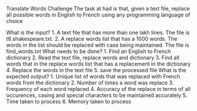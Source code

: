 Translate Words Challenge
The task at had is that, given a text file, replace all possible words in English to French using any programming language of choice

What is the input?
    1. A text file that has more than one lakh lines. The file is t8.shakespeare.txt.
    2. A replace words list that has a 1000 words. The words in the list should be replaced with case being maintained. The file is find_words.txt
What needs to be done?
    1. Find an English to French dictionary
    2. Read the text file, replace words and dictionary
    3. Find all words that in the replace words list that has a replacement in the dictionary
    4. Replace the words in the text file
    5. save the processed file
What is the expected output?
    1. Unique list of words that was replaced with French words from the dictionary
    2. Number of times a word was replace
    3. Frequency of each word replaced
    4. Accuracy of the replace in terms of all occurences, casing and special characters to be maintained accurately
    5. Time taken to process
    6. Memory taken to process

